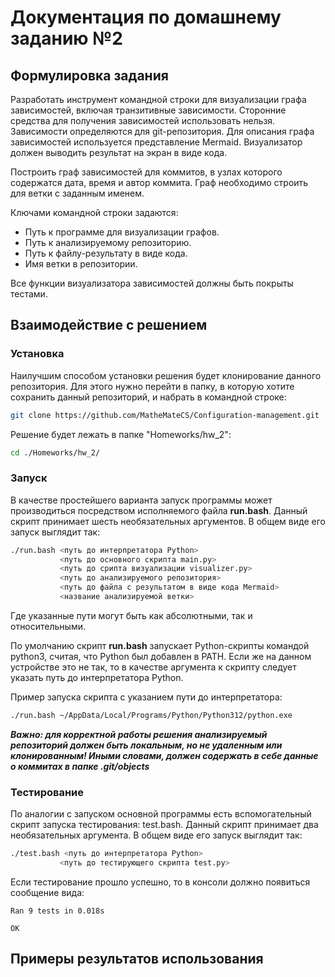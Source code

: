 # Документация по домашнему заданию №2

## Формулировка задания

Разработать инструмент командной строки для визуализации графа
зависимостей, включая транзитивные зависимости. Сторонние средства для
получения зависимостей использовать нельзя.
Зависимости определяются для git-репозитория. Для описания графа
зависимостей используется представление Mermaid. Визуализатор должен
выводить результат на экран в виде кода.

Построить граф зависимостей для коммитов, в узлах которого содержатся
дата, время и автор коммита. Граф необходимо строить для ветки с заданным
именем.

Ключами командной строки задаются:
* Путь к программе для визуализации графов.
* Путь к анализируемому репозиторию.
* Путь к файлу-результату в виде кода.
* Имя ветки в репозитории.

Все функции визуализатора зависимостей должны быть покрыты тестами.

## Взаимодействие с решением

### Установка

Наилучшим способом установки решения будет клонирование данного репозитория. Для этого нужно перейти в папку, в которую хотите сохранить данный репозиторий, и набрать в командной строке:

```bash
git clone https://github.com/MatheMateCS/Configuration-management.git
```

Решение будет лежать в папке "Homeworks/hw_2":

```bash
cd ./Homeworks/hw_2/
```

### Запуск

В качестве простейшего варианта запуск программы может производиться посредством исполняемого файла **run.bash**. Данный скрипт принимает шесть необязательных аргументов. В общем виде его запуск выглядит так:

```bash
./run.bash <путь до интерпретатора Python> 
           <путь до основного скрипта main.py> 
           <путь до срипта визуализации visualizer.py> 
           <путь до анализируемого репозитория> 
           <путь до файла с результатом в виде кода Mermaid> 
           <название анализируемой ветки> 
```

Где указанные пути могут быть как абсолютными, так и относительными.

По умолчанию скрипт **run.bash** запускает Python-скрипты командой python3, считая, что Python был добавлен в PATH. Если же на данном устройстве это не так, то в качестве аргумента к скрипту следует указать путь до интерпретатора Python.

Пример запуска скрипта с указанием пути до интерпретатора: 
```bash
./run.bash ~/AppData/Local/Programs/Python/Python312/python.exe
```


*****Важно:** для корректной работы решения анализируемый репозиторий должен быть локальным, но не удаленным или клонированным! Иными словами, должен содержать в себе данные о коммитах в папке .git/objects***

### Тестирование

По аналогии с запуском основной программы есть вспомогательный скрипт запуска тестирования: test.bash. Данный скрипт принимает два необязательных аргумента. В общем виде его запуск выглядит так:

```bash
./test.bash <путь до интерпретатора Python> 
           <путь до тестирующего скрипта test.py> 
```

Если тестирование прошло успешно, то в консоли должно появиться сообщение вида:

```
Ran 9 tests in 0.018s

OK
```
## Примеры результатов использования
